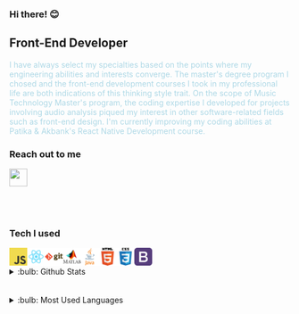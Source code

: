 
### Hi there! :blush:

## Front-End Developer 

<font color="lightblue">I have always select my specialties based on the points where my engineering abilities and interests converge. The master's degree program I chosed and the front-end development courses I took in my professional life are both indications of this thinking style trait. On the scope of Music Technology Master's program, the coding expertise I developed for projects involving audio analysis piqued my interest in other software-related fields such as front-end design. I'm currently improving my coding abilities at Patika & Akbank's React Native Development course.  
</font>

### Reach out to me

[linkedin]: https://www.linkedin.com/in/atakanzerafet/


[<img height="32" width="32" src="https://unpkg.com/simple-icons@v7/icons/linkedin.svg" />][linkedin]


<br />
<br />

### Tech I used

<img height="32" width="32" align="left" src="https://raw.githubusercontent.com/github/explore/80688e429a7d4ef2fca1e82350fe8e3517d3494d/topics/javascript/javascript.png" />
<img height="32" width="32" align="left" src="https://raw.githubusercontent.com/github/explore/80688e429a7d4ef2fca1e82350fe8e3517d3494d/topics/react-native/react-native.png" />
<img height="32" width="32" align="left" src="https://raw.githubusercontent.com/github/explore/80688e429a7d4ef2fca1e82350fe8e3517d3494d/topics/git/git.png" />

<img height="32" width="32" align="left"  src="https://raw.githubusercontent.com/github/explore/80688e429a7d4ef2fca1e82350fe8e3517d3494d/topics/matlab/matlab.png" />
<img height="32" width="32" align="left" src="https://raw.githubusercontent.com/github/explore/80688e429a7d4ef2fca1e82350fe8e3517d3494d/topics/java/java.png" />
<img height="32" width="32" align="left" src="https://raw.githubusercontent.com/github/explore/80688e429a7d4ef2fca1e82350fe8e3517d3494d/topics/html/html.png" />
<img height="32" width="32" align="left" src="https://raw.githubusercontent.com/github/explore/80688e429a7d4ef2fca1e82350fe8e3517d3494d/topics/css/css.png" />
<img height="32" width="32" align="left" src="https://raw.githubusercontent.com/github/explore/80688e429a7d4ef2fca1e82350fe8e3517d3494d/topics/bootstrap/bootstrap.png" />

<br />
<br />

<details>
<summary>:bulb: Github Stats</summary>
<img src="https://github-readme-stats.vercel.app/api?username=Atakanz&theme=radical"></img>
</details>

<br />
<br />

<details>
<summary>:bulb: Most Used Languages</summary>
<img src="https://github-readme-stats.vercel.app/api/top-langs/?username=Atakanz"></img>
</details>






